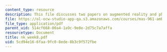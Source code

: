 ```yaml
---
content_type: resource
description: This file discusses two papers on augmented reality and physical paper.
file: https://ol-ocw-studio-app-qa.s3.amazonaws.com/courses/mas-961-ambient-intelligence-spring-2005/5cd94e166faa9fc08ede8b3c9f572fbe_nk_week8.pdf
file_type: application/pdf
parent_uid: 514cf668-00a4-1a9c-9e0e-2d75c7a7affa
resourcetype: Document
title: nk_week8.pdf
uid: 5cd94e16-6faa-9fc0-8ede-8b3c9f572fbe
---
```

